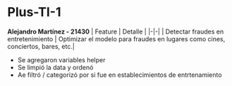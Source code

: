 # Plus-TI-1
**Alejandro Martínez - 21430**
| Feature | Detalle |
|-|-|
| Detectar fraudes en entretenimiento	| Optimizar el modelo para fraudes en lugares como cines, conciertos, bares, etc.|

- Se agregaron variables helper
- Se limpió la data y ordenó
- Ae filtró / categorizó por si fue en establecimientos de entrtenamiento
